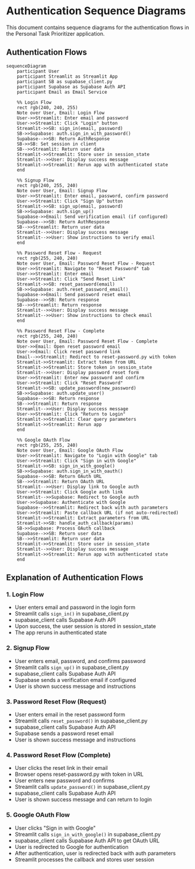 # Authentication Sequence Diagrams

This document contains sequence diagrams for the authentication flows in the Personal Task Prioritizer application.

## Authentication Flows

```mermaid
sequenceDiagram
    participant User
    participant Streamlit as Streamlit App
    participant SB as supabase_client.py
    participant Supabase as Supabase Auth API
    participant Email as Email Service

    %% Login Flow
    rect rgb(240, 240, 255)
    Note over User, Email: Login Flow
    User->>Streamlit: Enter email and password
    User->>Streamlit: Click "Login" button
    Streamlit->>SB: sign_in(email, password)
    SB->>Supabase: auth.sign_in_with_password()
    Supabase-->>SB: Return AuthResponse
    SB->>SB: Set session in client
    SB-->>Streamlit: Return user data
    Streamlit->>Streamlit: Store user in session_state
    Streamlit-->>User: Display success message
    Streamlit->>Streamlit: Rerun app with authenticated state
    end

    %% Signup Flow
    rect rgb(240, 255, 240)
    Note over User, Email: Signup Flow
    User->>Streamlit: Enter email, password, confirm password
    User->>Streamlit: Click "Sign Up" button
    Streamlit->>SB: sign_up(email, password)
    SB->>Supabase: auth.sign_up()
    Supabase->>Email: Send verification email (if configured)
    Supabase-->>SB: Return AuthResponse
    SB-->>Streamlit: Return user data
    Streamlit-->>User: Display success message
    Streamlit-->>User: Show instructions to verify email
    end

    %% Password Reset Flow - Request
    rect rgb(255, 240, 240)
    Note over User, Email: Password Reset Flow - Request
    User->>Streamlit: Navigate to "Reset Password" tab
    User->>Streamlit: Enter email
    User->>Streamlit: Click "Send Reset Link"
    Streamlit->>SB: reset_password(email)
    SB->>Supabase: auth.reset_password_email()
    Supabase->>Email: Send password reset email
    Supabase-->>SB: Return response
    SB-->>Streamlit: Return response
    Streamlit-->>User: Display success message
    Streamlit-->>User: Show instructions to check email
    end

    %% Password Reset Flow - Complete
    rect rgb(255, 240, 240)
    Note over User, Email: Password Reset Flow - Complete
    User->>Email: Open reset password email
    User->>Email: Click reset password link
    Email-->>Streamlit: Redirect to reset-password.py with token
    Streamlit->>Streamlit: Extract token from URL
    Streamlit->>Streamlit: Store token in session_state
    Streamlit-->>User: Display password reset form
    User->>Streamlit: Enter new password and confirm
    User->>Streamlit: Click "Reset Password"
    Streamlit->>SB: update_password(new_password)
    SB->>Supabase: auth.update_user()
    Supabase-->>SB: Return response
    SB-->>Streamlit: Return response
    Streamlit-->>User: Display success message
    User->>Streamlit: Click "Return to Login"
    Streamlit->>Streamlit: Clear query parameters
    Streamlit->>Streamlit: Rerun app
    end

    %% Google OAuth Flow
    rect rgb(255, 255, 240)
    Note over User, Email: Google OAuth Flow
    User->>Streamlit: Navigate to "Login with Google" tab
    User->>Streamlit: Click "Sign in with Google"
    Streamlit->>SB: sign_in_with_google()
    SB->>Supabase: auth.sign_in_with_oauth()
    Supabase-->>SB: Return OAuth URL
    SB-->>Streamlit: Return OAuth URL
    Streamlit-->>User: Display link to Google auth
    User->>Streamlit: Click Google auth link
    Streamlit-->>Supabase: Redirect to Google auth
    User->>Supabase: Authenticate with Google
    Supabase-->>Streamlit: Redirect back with auth parameters
    User->>Streamlit: Paste callback URL (if not auto-redirected)
    Streamlit->>Streamlit: Extract parameters from URL
    Streamlit->>SB: handle_auth_callback(params)
    SB->>Supabase: Process OAuth callback
    Supabase-->>SB: Return user data
    SB-->>Streamlit: Return user data
    Streamlit->>Streamlit: Store user in session_state
    Streamlit-->>User: Display success message
    Streamlit->>Streamlit: Rerun app with authenticated state
    end
```

## Explanation of Authentication Flows

### 1. Login Flow
- User enters email and password in the login form
- Streamlit calls `sign_in()` in supabase_client.py
- supabase_client calls Supabase Auth API
- Upon success, the user session is stored in session_state
- The app reruns in authenticated state

### 2. Signup Flow
- User enters email, password, and confirms password
- Streamlit calls `sign_up()` in supabase_client.py
- supabase_client calls Supabase Auth API
- Supabase sends a verification email if configured
- User is shown success message and instructions

### 3. Password Reset Flow (Request)
- User enters email in the reset password form
- Streamlit calls `reset_password()` in supabase_client.py
- supabase_client calls Supabase Auth API
- Supabase sends a password reset email
- User is shown success message and instructions

### 4. Password Reset Flow (Complete)
- User clicks the reset link in their email
- Browser opens reset-password.py with token in URL
- User enters new password and confirms
- Streamlit calls `update_password()` in supabase_client.py
- supabase_client calls Supabase Auth API
- User is shown success message and can return to login

### 5. Google OAuth Flow
- User clicks "Sign in with Google"
- Streamlit calls `sign_in_with_google()` in supabase_client.py
- supabase_client calls Supabase Auth API to get OAuth URL
- User is redirected to Google for authentication
- After authentication, user is redirected back with auth parameters
- Streamlit processes the callback and stores user session
